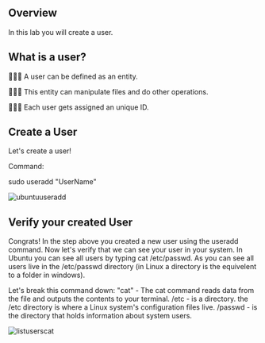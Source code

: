 ## Overview

In this lab you will create a user. 

## What is a user?

👨🏾‍💻 A user can be defined as an entity. 

👨🏾‍💻 This entity can manipulate files and do other operations. 

👨🏾‍💻 Each user gets assigned an unique ID.


## Create a User
Let's create a user!

Command: 

sudo useradd "UserName"



![ubuntuuseradd](https://user-images.githubusercontent.com/109482212/179629117-5ff73760-8dca-42bd-831b-2100201fc7aa.jpg)


## Verify your created User

Congrats! In the step above you created a new user using the useradd command. Now let's verify that we can see your user in your system.
In Ubuntu you can see all users by typing cat /etc/passwd. As you can see all users live in the /etc/passwd directory (in Linux a directory is the equivelent to a folder in windows).

Let's break this command down:
"cat" - The cat command reads data from the file and outputs the contents to your terminal. 
/etc - is a directory. the /etc directory is where a Linux system's configuration files live.
/passwd - is the directory that holds information about system users.

![listuserscat](https://user-images.githubusercontent.com/109482212/179630472-cb65bc96-941d-4f3a-b2f6-36068a580228.jpg)

